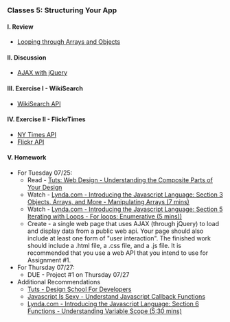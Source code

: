 ### Classes 5: Structuring Your App

#### I. Review
* [Looping through Arrays and Objects](https://github.com/ITP-Mashups/Mashups/blob/master/03_Programming_101/BasicJS/index.js)


#### II. Discussion
* [AJAX with jQuery](http://learn.jquery.com/ajax/)

#### III. Exercise I - WikiSearch
* [WikiSearch API](http://en.wikipedia.org/w/api.php?action=opensearch&format=json&search)

#### IV. Exercise II - FlickrTimes
* [NY Times API](http://developer.nytimes.com/) 
* [Flickr API](https://www.flickr.com/services/apps/create/)

#### V. Homework
* For Tuesday 07/25:
	* Read - [Tuts: Web Design - Understanding the Composite Parts of Your Design](http://webdesign.tutsplus.com/articles/understanding-the-composite-parts-of-your-design--webdesign-17281)
	* Watch - [Lynda.com - Introducing the Javascript Language: Section 3 Objects, Arrays, and More - Manipulating Arrays (7 mins)](http://www.nyu.edu/lynda)
	* Watch - [Lynda.com - Introducing the Javascript Language: Section 5 Iterating with Loops - For loops: Enumerative (5 mins))](http://www.nyu.edu/lynda)
	* Create - a single web page that uses AJAX (through jQuery) to load and display data from a public web api. Your page should also include at least one form of "user interaction". The finished work should include a .html file, a .css file, and a .js file. It is recommended that you use a web API that you intend to use for Assignment #1. 
* For Thursday 07/27:
	* DUE - Project #1 on Thursday 07/27 
* Additional Recommendations
	* [Tuts - Design School For Developers](http://webdesign.tutsplus.com/series/design-school-for-developers--webdesign-13793)
	* [Javascript Is Sexy - Understand Javascript Callback Functions](http://javascriptissexy.com/understand-javascript-callback-functions-and-use-them/)
	* [Lynda.com - Introducing the Javascript Language: Section 6 Functions - Understanding Variable Scope (5:30 mins)](http://www.nyu.edu/lynda)